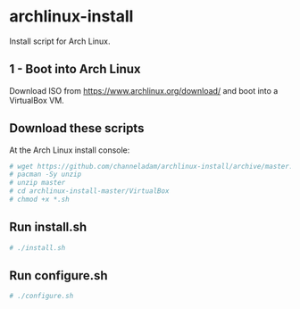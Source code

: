# archlinux-install
Install script for Arch Linux.

## 1 - Boot into Arch Linux
Download ISO from https://www.archlinux.org/download/ and boot into a VirtualBox VM.

## Download these scripts
At the Arch Linux install console:
``` bash
# wget https://github.com/channeladam/archlinux-install/archive/master.zip
# pacman -Sy unzip
# unzip master
# cd archlinux-install-master/VirtualBox
# chmod +x *.sh
```

## Run install.sh
``` bash
# ./install.sh
```

## Run configure.sh
``` bash
# ./configure.sh
```
